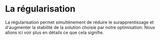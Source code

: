 La régularisation
=======================

La régularisation permet simulténement de réduire le surapprentissage et d'augmenter la stabilité de la solution choisie par notre optimisation. Nous allons ici voir plus en détails ce que cela signifie.

```python

```
